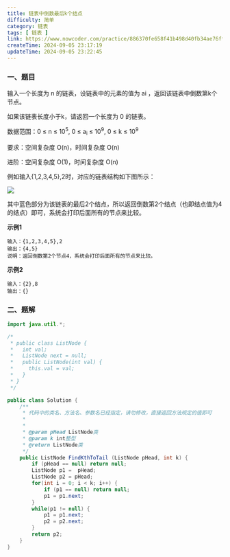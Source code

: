 ```yaml
---
title: 链表中倒数最后k个结点
difficulty: 简单
category: 链表
tags: [ 链表 ]
link: https://www.nowcoder.com/practice/886370fe658f41b498d40fb34ae76ff9
createTime: 2024-09-05 23:17:19
updateTime: 2024-09-05 23:22:45
---
```


### 一、题目

输入一个长度为 n 的链表，设链表中的元素的值为 ai ，返回该链表中倒数第k个节点。

如果该链表长度小于k，请返回一个长度为 0 的链表。

数据范围：0 ≤ n ≤ 10<sup>5</sup>, 0 ≤ a<sub>i</sub> ≤ 10<sup>9</sup>, 0 ≤ k ≤ 10<sup>9</sup>

要求：空间复杂度 O(n)，时间复杂度 O(n)

进阶：空间复杂度 O(1)，时间复杂度 O(n)

例如输入{1,2,3,4,5},2时，对应的链表结构如下图所示：

![](https://uploadfiles.nowcoder.com/images/20211105/423483716_1636084313645/5407F55227804F31F5C5D73558596F2C)

其中蓝色部分为该链表的最后2个结点，所以返回倒数第2个结点（也即结点值为4的结点）即可，系统会打印后面所有的节点来比较。

**示例1**

```
输入：{1,2,3,4,5},2
输出：{4,5}
说明：返回倒数第2个节点4，系统会打印后面所有的节点来比较。
```

**示例2**

```
输入：{2},8
输出：{}
```

### 二、题解

```java
import java.util.*;

/*
 * public class ListNode {
 *   int val;
 *   ListNode next = null;
 *   public ListNode(int val) {
 *     this.val = val;
 *   }
 * }
 */

public class Solution {
    /**
     * 代码中的类名、方法名、参数名已经指定，请勿修改，直接返回方法规定的值即可
     *
     * 
     * @param pHead ListNode类 
     * @param k int整型 
     * @return ListNode类
     */
    public ListNode FindKthToTail (ListNode pHead, int k) {
        if (pHead == null) return null;
        ListNode p1 =  pHead;
        ListNode p2 = pHead;
        for(int i = 0; i < k; i++) {
            if (p1 == null) return null;
            p1 = p1.next;
        }
        while(p1 != null) {
            p1 = p1.next;
            p2 = p2.next;
        }
        return p2;
    }
}
```